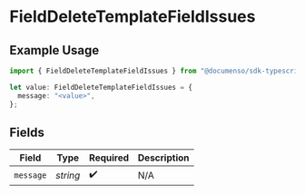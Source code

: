 # FieldDeleteTemplateFieldIssues

## Example Usage

```typescript
import { FieldDeleteTemplateFieldIssues } from "@documenso/sdk-typescript/models/errors";

let value: FieldDeleteTemplateFieldIssues = {
  message: "<value>",
};
```

## Fields

| Field              | Type               | Required           | Description        |
| ------------------ | ------------------ | ------------------ | ------------------ |
| `message`          | *string*           | :heavy_check_mark: | N/A                |